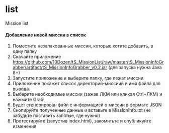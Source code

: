 # list
Mission list

#### Добавление новой миссии в список
1. Поместите незапакованные миссии, которые хотите добавить, в одну папку
2. Скачайте приложение https://github.com/10Dozen/tS_MissionList/raw/master/tS_MissionInfoGrabber/artifact/tS_MissionInfoGrabber_v0.2.jar (для запуска нужна Java 8+)
3. Запустите приложение и выберите папку, где лежат миссии
4. Приложение покажет список директорий-миссиий и имя файла для вывода. 
5. Выберите необходимые миссии (зажав ЛКМ или кликая Ctrl+ЛКМ) и нажмите Grab!
6. Будет сгенерирован файл с информацией о миссии в формате JSON 
7. Скопируйте полученные данные и вставьте в MissionInfo.txt (не забудьте поставить запятые, где нужно)
8. Протестируйте (запустив index.html), закомитьте и опубликуйте изменения
